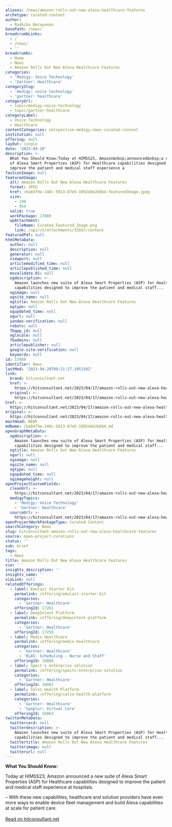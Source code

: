 ```yaml
---
aliases: /news/amazon-rolls-out-new-alexa-healthcare-features
archetype: curated-content
author:
  - Radhika Narayanan
basePath: /news/
breadcrumbLinks:
  - /
  - /news/
  - ''
breadcrumbs:
  - Home
  - News
  - Amazon Rolls Out New Alexa Healthcare Features
categories:
  - 'Medigy: Voice Technology'
  - 'Gartner: Healthcare'
categorySlug:
  - 'medigy: voice technology'
  - 'gartner: healthcare'
categoryUrl:
  - topic/medigy-voice-technology
  - topic/gartner-healthcare
categoryLabel:
  - Voice Technology
  - Healthcare
contentCategories: netspective-medigy-news-curated-content
institution: null
offering: null
layOut: single
date: '2023-04-20'
description: >-
  What You Should Know:Today at HIMSS23, Amazon&nbsp;announced&nbsp;a new suite
  of Alexa Smart Properties (ASP) for Healthcare capabilities designed to
  improve the patient and medical staff experience a
favIconImage: null
featuredImage:
  alt: Amazon Rolls Out New Alexa Healthcare Features
  format: JPEG
  href: cba84f9e-148c-5813-87e5-1092dde2b6b4-featuredImage.jpeg
  size:
    - 240
    - 954
  valid: true
  workPackage: 17869
  wpAttachment:
    fileName: Curated_Featured_Image.png
    link: /api/v3/attachments/33567/content
featuredPdf: null
htmlMetaData:
  author: null
  description: null
  generator: null
  viewport: null
  articlemodified_time: null
  articlepublished_time: null
  msvalidate.01: null
  ogdescription: >-
    Amazon launches new suite of Alexa Smart Properties (ASP) for Healthcare
    capabilities designed to improve the patient and medical staff...
  ogimage: null
  ogsite_name: null
  ogtitle: Amazon Rolls Out New Alexa Healthcare Features
  ogtype: null
  ogupdated_time: null
  ogurl: null
  yandex-verification: null
  robots: null
  fbapp_id: null
  oglocale: null
  fbadmins: null
  articlepublisher: null
  google-site-verification: null
  keywords: null
id: 17869
identifier: News
lastMod: '2023-04-20T09:21:27.195158Z'
link:
  brand: hitconsultant.net
  href: >-
    https://hitconsultant.net/2023/04/17/amazon-rolls-out-new-alexa-healthcare-features/
  original: >-
    https://hitconsultant.net/2023/04/17/amazon-rolls-out-new-alexa-healthcare-features/
href: >-
  https://hitconsultant.net/2023/04/17/amazon-rolls-out-new-alexa-healthcare-features/
original: >-
  https://hitconsultant.net/2023/04/17/amazon-rolls-out-new-alexa-healthcare-features/
mastHead: NEWS
mdName: cba84f9e-148c-5813-87e5-1092dde2b6b4.md
openGraphMetaData:
  ogdescription: >-
    Amazon launches new suite of Alexa Smart Properties (ASP) for Healthcare
    capabilities designed to improve the patient and medical staff...
  ogtitle: Amazon Rolls Out New Alexa Healthcare Features
  ogurl: null
  ogimage: null
  ogsite_name: null
  ogtype: null
  ogupdated_time: null
  ogimageheight: null
openProjectCustomFields:
  cleanUrl: >-
    https://hitconsultant.net/2023/04/17/amazon-rolls-out-new-alexa-healthcare-features/
  medigyTopics:
    - 'Medigy: Voice Technology'
    - 'Gartner: Healthcare'
  sourceUrl: >-
    https://hitconsultant.net/2023/04/17/amazon-rolls-out-new-alexa-healthcare-features/
openProjectWorkPackageType: Curated Content
searchCategory: News
slug: hitconsultant-amazon-rolls-out-new-alexa-healthcare-features
source: open-project-curations
status: ''
sub: brief
tags:
  - News
title: Amazon Rolls Out New Alexa Healthcare Features
via: ' '
insights_description: ''
insights_name: ''
viaLink: null
relatedOfferings:
  - label: Emulait Starter Kit
    permalink: /offering/emulait-starter-kit
    categories:
      - 'Gartner: Healthcare'
    offeringId: 17281
  - label: DeepIntent Platform
    permalink: /offering/deepintent-platform
    categories:
      - 'Gartner: Healthcare'
    offeringId: 17259
  - label: Medix Healthcare
    permalink: /offering/medix-healthcare
    categories:
      - 'Gartner: Healthcare'
      - 'KLAS: Scheduling - Nurse and Staff'
    offeringId: 16888
  - label: Spect's enterprise solution
    permalink: /offering/spects-enterprise-solution
    categories:
      - 'Gartner: Healthcare'
    offeringId: 16087
  - label: Salvo Health Platform
    permalink: /offering/salvo-health-platform
    categories:
      - 'Gartner: Healthcare'
      - 'Symplur: Virtual Care'
    offeringId: 16063
twitterMetaData:
  twittercard: null
  twitterdescription: >-
    Amazon launches new suite of Alexa Smart Properties (ASP) for Healthcare
    capabilities designed to improve the patient and medical staff...
  twittertitle: Amazon Rolls Out New Alexa Healthcare Features
  twitterimage: null
  twitterurl: null
---
```

<p><strong>What You Should Know:</strong></p><p>Today at HIMSS23, Amazon&nbsp;announced&nbsp;a new suite of Alexa Smart Properties (ASP) for Healthcare capabilities designed to improve the patient and medical staff experience at hospitals.</p><p>– With these new capabilities, healthcare and solution providers have even more ways to enable device fleet management and build Alexa capabilities at scale for patient care.<br><br><a href="https://hitconsultant.net/2023/04/17/amazon-rolls-out-new-alexa-healthcare-features/">Read on hitconsultant.net</a></p>